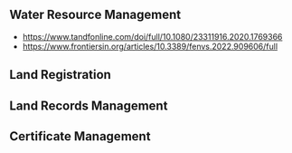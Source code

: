 
## Water Resource Management
- https://www.tandfonline.com/doi/full/10.1080/23311916.2020.1769366
- https://www.frontiersin.org/articles/10.3389/fenvs.2022.909606/full

## Land Registration

## Land Records Management

## Certificate Management
